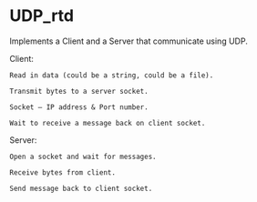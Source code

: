 # UDP_rtd

Implements a Client and a Server that communicate using UDP.

Client:
	
	Read in data (could be a string, could be a file).
	
	Transmit bytes to a server socket.
	
	Socket – IP address & Port number.
	
	Wait to receive a message back on client socket.
	
Server:

	Open a socket and wait for messages.
	
	Receive bytes from client.
	
	Send message back to client socket.


